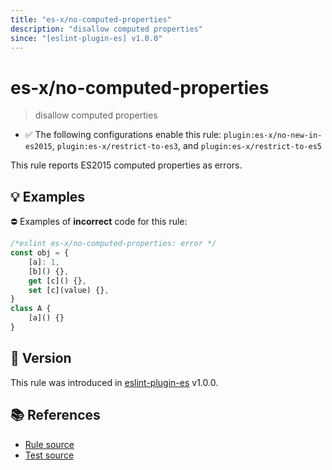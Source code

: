 ```yaml
---
title: "es-x/no-computed-properties"
description: "disallow computed properties"
since: "[eslint-plugin-es] v1.0.0"
---
```


# es-x/no-computed-properties
> disallow computed properties

- ✅ The following configurations enable this rule: `plugin:es-x/no-new-in-es2015`, `plugin:es-x/restrict-to-es3`, and `plugin:es-x/restrict-to-es5`

This rule reports ES2015 computed properties as errors.

## 💡 Examples

⛔ Examples of **incorrect** code for this rule:

<eslint-playground type="bad">

```js
/*eslint es-x/no-computed-properties: error */
const obj = {
    [a]: 1,
    [b]() {},
    get [c]() {},
    set [c](value) {},
}
class A {
    [a]() {}
}
```

</eslint-playground>

## 🚀 Version

This rule was introduced in [eslint-plugin-es] v1.0.0.

[eslint-plugin-es]: https://github.com/mysticatea/eslint-plugin-es

## 📚 References

- [Rule source](https://github.com/eslint-community/eslint-plugin-es-x/blob/master/lib/rules/no-computed-properties.js)
- [Test source](https://github.com/eslint-community/eslint-plugin-es-x/blob/master/tests/lib/rules/no-computed-properties.js)
